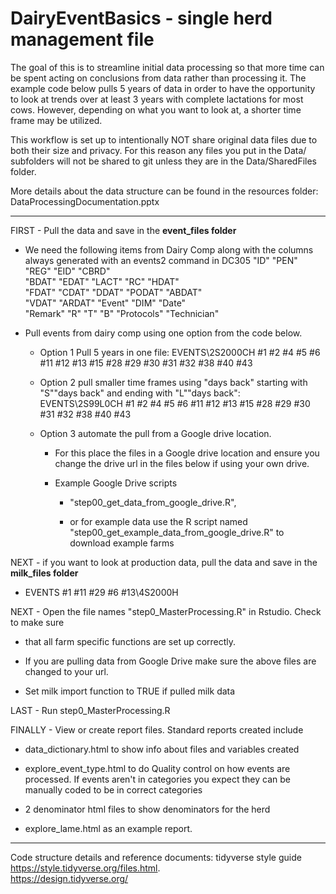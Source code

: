 # DairyEventBasics - single herd management file

The goal of this is to streamline initial data processing so that more
time can be spent acting on conclusions from data rather than processing
it. The example code below pulls 5 years of data in order to have the
opportunity to look at trends over at least 3 years with complete
lactations for most cows. However, depending on what you want to look
at, a shorter time frame may be utilized.

This workflow is set up to intentionally NOT share original data files
due to both their size and privacy. For this reason any files you put in
the Data/ subfolders will not be shared to git unless they are in the
Data/SharedFiles folder.

More details about the data structure can be found in the resources
folder: DataProcessingDocumentation.pptx

------------------------------------------------------------------------

FIRST - Pull the data and save in the **event_files folder**

-   We need the following items from Dairy Comp along with the columns
    always generated with an events2 command in DC305 "ID" "PEN" "REG"
    "EID" "CBRD"\
    "BDAT" "EDAT" "LACT" "RC" "HDAT"\
    "FDAT" "CDAT" "DDAT" "PODAT" "ABDAT"\
    "VDAT" "ARDAT" "Event" "DIM" "Date"\
    "Remark" "R" "T" "B" "Protocols" "Technician"

-   Pull events from dairy comp using one option from the code below.

    -   Option 1 Pull 5 years in one file: EVENTS\\2S2000CH #1 #2 #4 #5
        #6 #11 #12 #13 #15 #28 #29 #30 #31 #32 #38 #40 #43

    -   Option 2 pull smaller time frames using "days back" starting
        with "S""days back" and ending with "L""days back":
        EVENTS\\2S99L0CH #1 #2 #4 #5 #6 #11 #12 #13 #15 #28 #29 #30 #31
        #32 #38 #40 #43

    -   Option 3 automate the pull from a Google drive location.

        -   For this place the files in a Google drive location and
            ensure you change the drive url in the files below if using
            your own drive.

        -   Example Google Drive scripts

            -   "step00_get_data_from_google_drive.R",

            -   or for example data use the R script named
                "step00_get_example_data_from_google_drive.R" to
                download example farms

NEXT  - if you want to look at production data, pull the data and save
in the **milk_files folder**

-   EVENTS #1 #11 #29 #6 #13\\4S2000H

NEXT - Open the file names "step0_MasterProcessing.R" in Rstudio. Check
to make sure

-   that all farm specific functions are set up correctly.

-   If you are pulling data from Google Drive make sure the above files
    are changed to your url.

-   Set milk import function to TRUE if pulled milk data

LAST - Run step0_MasterProcessing.R

FINALLY - View or create report files. Standard reports created include

-   data_dictionary.html to show info about files and variables created

-   explore_event_type.html to do Quality control on how events are
    processed. If events aren't in categories you expect they can be
    manually coded to be in correct categories

-   2 denominator html files to show denominators for the herd

-   explore_lame.html as an example report.

------------------------------------------------------------------------

Code structure details and reference documents: tidyverse style guide
<https://style.tidyverse.org/files.html>.\
<https://design.tidyverse.org/>
